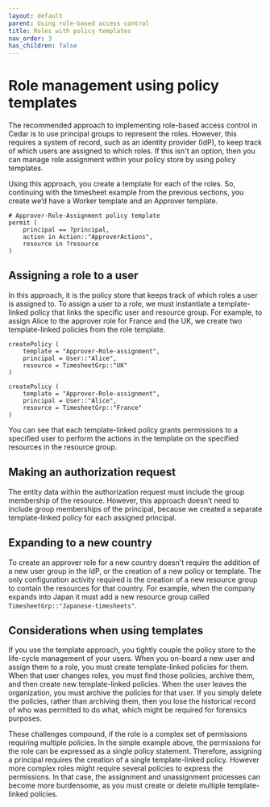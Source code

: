 ```yaml
---
layout: default
parent: Using role-based access control
title: Roles with policy templates
nav_order: 3
has_children: false
---
```


# Role management using policy templates 

The recommended approach to implementing role-based access control in Cedar is to use principal groups to represent the roles. However, this requires a system of record, such as an identity provider (IdP), to keep track of which users are assigned to which roles. If this isn't an option, then you can manage role assignment within your policy store by using policy templates.

Using this approach, you create a template for each of the roles. So, continuing with the timesheet example from the previous sections, you create we’d have a Worker template and an Approver template. 

```
# Approver-Role-Assignment policy template 
permit ( 
    principal == ?principal, 
    action in Action::"ApproverActions", 
    resource in ?resource 
)
```

## Assigning a role to a user

In this approach, it is the policy store that keeps track of which roles a user is assigned to. To assign a user to a role, we must instantiate a template-linked policy that links the specific user and resource group. For example, to assign Alice to the approver role for France and the UK, we create two template-linked policies from the role template.

```
createPolicy ( 
    template = "Approver-Role-assignment", 
    principal = User::"Alice", 
    resource = TimesheetGrp::"UK" 
)
```

```
createPolicy (
    template = "Approver-Role-assignment", 
    principal = User::"Alice", 
    resource = TimesheetGrp::"France" 
)
```

You can see that each template-linked policy grants permissions to a specified user to perform the actions in the template on the specified resources in the resource group.


## Making an authorization request

The entity data within the authorization request must include the group membership of the resource. However, this approach doesn’t need to include group memberships of the principal, because we created a separate template-linked policy for each assigned principal.
<!---
```
// Authorization request 
isAuthorized ( 
    principal = "User::Alice", 
    action = Action::"TimeSheetApprove", 
    resource = TimeSheet::"JeanPaul-230331", 
    sliceComplement = { 
        Entities = [
            { 
                Identifier: {
                    EntityId: "JeanPaul-230331",
                    EntityType:"TimeSheet" 
                },
                #Each group that the resource is a member of 
                { 
                    EntityId: "France", 
                    EntityType: "TimesheetGrp" 
                }
            }
        ]
    } 
) 

```-->

## Expanding to a new country

To create an approver role for a new country doesn't require the addition of a new user group in the IdP, or the creation of a new policy or template. The only configuration activity required is the creation of a new resource group to contain the resources for that country. For example, when the company expands into Japan it must add a new resource group called `TimesheetGrp::"Japanese-timesheets"`.

## Considerations when using templates

If you use the template approach, you tightly couple the policy store to the life-cycle management of your users. When you on-board a new user and assign them to a role, you must create template-linked policies for them. When that user changes roles, you must find those policies, archive them, and then create new template-linked policies. When the user leaves the organization, you must archive the policies for that user. If you simply delete the policies, rather than archiving them, then you lose the historical record of who was permitted to do what, which might be required for forensics purposes. 

These challenges compound, if the role is a complex set of permissions requiring multiple policies. In the simple example above, the permissions for the role can be expressed as a single policy statement. Therefore, assigning a principal requires the creation of a single template-linked policy. However more complex roles might require several policies to express the permissions. In that case, the assignment and unassignment processes can become more burdensome, as you must create or delete multiple template-linked policies.